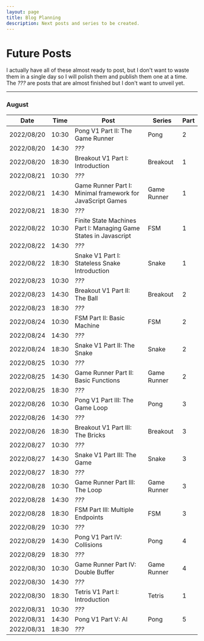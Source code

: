 ```yaml
---
layout: page
title: Blog Planning
description: Next posts and series to be created.
---
```

# Future Posts

I actually have all of these almost ready to post, but I don't want to waste them in a single day so I will polish them and publish them one at a time. The _???_ are posts that are almost finished but I don't want to unveil yet.

---
### August

| Date | Time | Post | Series | Part |
|------|------|------|--------|------|
| 2022/08/20 | 10:30 | Pong V1 Part II: The Game Runner | Pong | 2
| 2022/08/20 | 14:30 | _???_
| 2022/08/20 | 18:30 | Breakout V1 Part I: Introduction | Breakout | 1
| 2022/08/21 | 10:30 | _???_
| 2022/08/21 | 14:30 | Game Runner Part I: Minimal framework for JavaScript Games | Game Runner | 1
| 2022/08/21 | 18:30 | _???_
| 2022/08/22 | 10:30 | Finite State Machines Part I: Managing Game States in Javascript | FSM | 1
| 2022/08/22 | 14:30 | _???_
| 2022/08/22 | 18:30 | Snake V1 Part I: Stateless Snake Introduction | Snake | 1
| 2022/08/23 | 10:30 | _???_
| 2022/08/23 | 14:30 | Breakout V1 Part II: The Ball | Breakout | 2
| 2022/08/23 | 18:30 | _???_
| 2022/08/24 | 10:30 | FSM Part II: Basic Machine | FSM | 2
| 2022/08/24 | 14:30 | _???_
| 2022/08/24 | 18:30 | Snake V1 Part II: The Snake | Snake | 2
| 2022/08/25 | 10:30 | _???_
| 2022/08/25 | 14:30 | Game Runner Part II: Basic Functions | Game Runner | 2
| 2022/08/25 | 18:30 | _???_
| 2022/08/26 | 10:30 | Pong V1 Part III: The Game Loop | Pong | 3
| 2022/08/26 | 14:30 | _???_
| 2022/08/26 | 18:30 | Breakout V1 Part III: The Bricks | Breakout | 3
| 2022/08/27 | 10:30 | _???_
| 2022/08/27 | 14:30 | Snake V1 Part III: The Game | Snake | 3
| 2022/08/27 | 18:30 | _???_
| 2022/08/28 | 10:30 | Game Runner Part III: The Loop | Game Runner | 3
| 2022/08/28 | 14:30 | _???_
| 2022/08/28 | 18:30 | FSM Part III: Multiple Endpoints | FSM | 3
| 2022/08/29 | 10:30 | _???_
| 2022/08/29 | 14:30 | Pong V1 Part IV: Collisions | Pong | 4
| 2022/08/29 | 18:30 | _???_
| 2022/08/30 | 10:30 | Game Runner Part IV: Double Buffer | Game Runner | 4
| 2022/08/30 | 14:30 | _???_
| 2022/08/30 | 18:30 | Tetris V1 Part I: Introduction | Tetris | 1
| 2022/08/31 | 10:30 | _???_
| 2022/08/31 | 14:30 | Pong V1 Part V: AI | Pong | 5
| 2022/08/31 | 18:30 | _???_